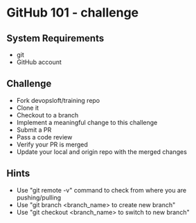 # GitHub 101 - challenge

## System Requirements
- git
- GitHub account

## Challenge
- Fork devopsloft/training repo
- Clone it
- Checkout to a branch
- Implement a meaningful change to this challenge
- Submit a PR
- Pass a code review
- Verify your PR is merged
- Update your local and origin repo with the merged changes


## Hints
- Use "git remote -v" command to check from where you are pushing/pulling
- Use "git branch <branch_name> to create new branch"
- Use "git checkout <branch_name> to switch to new branch"
